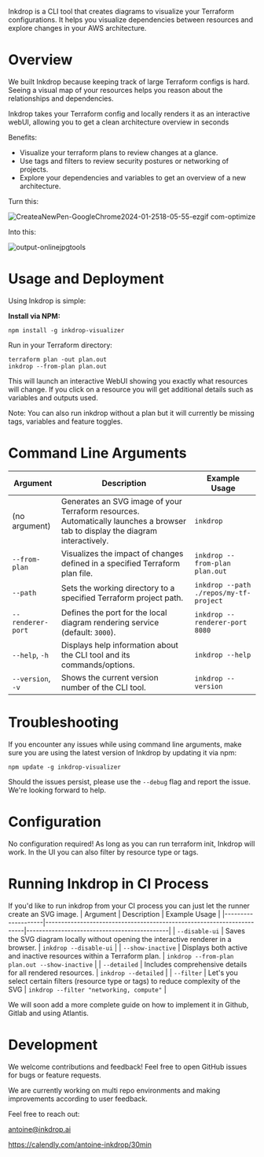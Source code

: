 Inkdrop is a CLI tool that creates diagrams to visualize your Terraform configurations.
It helps you visualize dependencies between resources and explore changes in your AWS architecture.

# Overview
We built Inkdrop because keeping track of large Terraform configs is hard. Seeing a visual map of your resources helps you reason about the relationships and dependencies.

Inkdrop takes your Terraform config and locally renders it as an interactive webUI, allowing you to get a clean architecture overview in seconds

Benefits:
- Visualize your terraform plans to review changes at a glance.
- Use tags and filters to review security postures or networking of projects.
- Explore your dependencies and variables to get an overview of a new architecture.

Turn this:

![CreateaNewPen-GoogleChrome2024-01-2518-05-55-ezgif com-optimize](https://github.com/inkdrop-org/inkdrop-visualizer/assets/86591160/073fbeb8-d67c-449d-adce-3426bddc9276)

Into this:

![output-onlinejpgtools](https://github.com/inkdrop-org/inkdrop-visualizer/assets/86591160/38eaae22-9d68-430c-99ab-a2d2dd49085c)

# Usage and Deployment
Using Inkdrop is simple:

**Install via NPM:**

```
npm install -g inkdrop-visualizer
```

Run in your Terraform directory:

```
terraform plan -out plan.out
inkdrop --from-plan plan.out
```
This will launch an interactive WebUI showing you exactly what resources will change. If you click on a resource you will get additional details such as variables and outputs used.

Note: You can also run inkdrop without a plan but it will currently be missing tags, variables and feature toggles.

# Command Line Arguments

| Argument           | Description                                                           | Example Usage                               |
|--------------------|-----------------------------------------------------------------------|---------------------------------------------|
| (no argument)      | Generates an SVG image of your Terraform resources. Automatically launches a browser tab to display the diagram interactively. | `inkdrop`                                   |
| `--from-plan`      | Visualizes the impact of changes defined in a specified Terraform plan file. | `inkdrop --from-plan plan.out`              |
| `--path`           | Sets the working directory to a specified Terraform project path.     | `inkdrop --path ./repos/my-tf-project`      |
| `--renderer-port`  | Defines the port for the local diagram rendering service (default: `3000`). | `inkdrop --renderer-port 8080`             |
| `--help`, `-h`     | Displays help information about the CLI tool and its commands/options. | `inkdrop --help`                           |
| `--version`, `-v`  | Shows the current version number of the CLI tool.                     | `inkdrop --version`                        |

# Troubleshooting

If you encounter any issues while using command line arguments, make sure you are using the latest version of Inkdrop by updating it via npm:

```
npm update -g inkdrop-visualizer
```

Should the issues persist, please use the `--debug` flag and report the issue. We're looking forward to help.

# Configuration
No configuration required! As long as you can run terraform init, Inkdrop will work.
In the UI you can also filter by resource type or tags. 

# Running Inkdrop in CI Process

If you'd like to run inkdrop from your CI process you can just let the runner create an SVG image. 
| Argument           | Description                                                           | Example Usage                               |
|--------------------|-----------------------------------------------------------------------|---------------------------------------------|
| `--disable-ui`     | Saves the SVG diagram locally without opening the interactive renderer in a browser. | `inkdrop --disable-ui`                     |
| `--show-inactive`  | Displays both active and inactive resources within a Terraform plan.  | `inkdrop --from-plan plan.out --show-inactive` |
| `--detailed`       | Includes comprehensive details for all rendered resources.            | `inkdrop --detailed`                        |
| `--filter`       | Let's you select certain filters (resource type or tags) to reduce complexity of the SVG          | `inkdrop --filter "networking, compute"`                        |

We will soon add a more complete guide on how to implement it in Github, Gitlab and using Atlantis.

# Development
We welcome contributions and feedback! Feel free to open GitHub issues for bugs or feature requests.

We are currently working on multi repo environments and making improvements according to user feedback.

Feel free to reach out:

antoine@inkdrop.ai

https://calendly.com/antoine-inkdrop/30min
